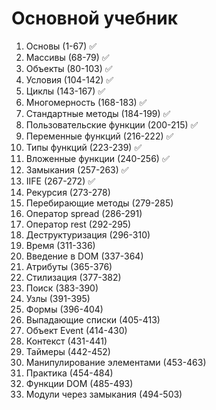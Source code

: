 # Основной учебник

1. Основы (1-67) ✅
2. Массивы (68-79) ✅
3. Объекты (80-103) ✅
4. Условия (104-142) ✅
5. Циклы (143-167) ✅
6. Многомерность (168-183) ✅
7. Стандартные методы (184-199) ✅
8. Пользовательские функции (200-215) ✅
9. Переменные функций (216-222) ✅
10. Типы функций (223-239) ✅
11. Вложенные функции (240-256) ✅
12. Замыкания (257-263) ✅
13. IIFE (267-272) ✅
14. Рекурсия (273-278)
15. Перебирающие методы (279-285)
16. Оператор spread (286-291)
17. Оператор rest (292-295)
18. Деструктуризация (296-310)
19. Время (311-336)
20. Введение в DOM (337-364)
21. Атрибуты (365-376)
22. Стилизация (377-382)
23. Поиск (383-390)
24. Узлы (391-395)
25. Формы (396-404)
26. Выпадающие списки (405-413)
27. Объект Event (414-430)
28. Контекст (431-441)
29. Таймеры (442-452)
30. Манипулирование элементами (453-463)
31. Практика (454-484)
32. Функции DOM (485-493)
33. Модули через замыкания (494-503)
